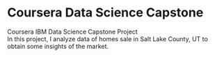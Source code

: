 # Coursera Data Science Capstone
Coursera IBM Data Science Capstone Project  
In this project, I analyze data of homes sale in Salt Lake County, UT to obtain some insights of the market.
